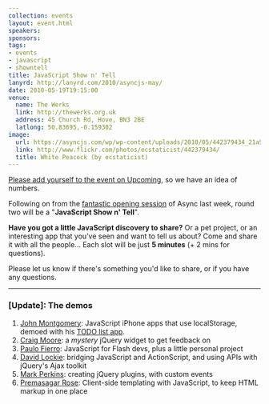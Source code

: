 ```yaml
---
collection: events
layout: event.html
speakers: 
sponsors: 
tags: 
- events
- javascript
- showntell
title: JavaScript Show n' Tell
lanyrd: http://lanyrd.com/2010/asyncjs-may/
date: 2010-05-19T19:15:00
venue: 
  name: The Werks
  link: http://thewerks.org.uk
  address: 45 Church Rd, Hove, BN3 2BE
  latlong: 50.83695,-0.159302
image:
  url: https://asyncjs.com/wp/wp-content/uploads/2010/05/442379434_21a5c6119c.jpg
  link: http://www.flickr.com/photos/ecstaticist/442379434/
  title: White Peacock (by ecstaticist)
---
```

<a href="http://upcoming.yahoo.com/event/5959587/BRI/Hove/JavaScript-Show-n39-Tell/The-Werks/">Please add yourself to the event on Upcoming</a>, so we have an idea of numbers.

Following on from the <a href="https://asyncjs.com/nodejs">fantastic opening session</a> of Async last week, round two will be a "<strong>JavaScript Show n' Tell</strong>".

<strong>Have you got a little JavaScript discovery to share?</strong> Or a pet project, or an interesting app that you’ve seen and want to tell us about? Come and share it with all the people...
Each slot will be just <strong>5 minutes</strong> (+ 2 mins for questions).

Please let us know if there's something you'd like to share, or if you have any questions.

<hr />

### [Update]: The demos

<ol>
  <li><a href="http://www.psychicorigami.com">John Montgomery</a>: JavaScript iPhone apps that use localStorage, demoed with his <a href="http://www.psychicorigami.com/2009/07/10/an-iphone-friendly-local-storage-backed-offline-todo-list-webapp/">TODO list app</a>.</li>
  <li><a href="http://flashygraphics.co.uk">Craig Moore</a>: a <em>mystery</em> jQuery widget to get feedback on</li>
  <li><a href="http://paulofierro.com">Paulo Fierro</a>: JavaScript for Flash devs, plus a little personal project</li>
  <li><a href="http://www.divydovy.com">David Lockie</a>: bridging JavaScript and ActionScript, and using APIs with jQuery's Ajax toolkit</li>
  <li><a href="http://allmarkedup.com">Mark Perkins</a>: creating jQuery plugins, with custom events</li>
  <li><a href="http://premasagar.com">Premasagar Rose</a>: Client-side templating with JavaScript, to keep HTML markup in one place</li>
</ol>
